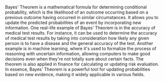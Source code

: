 Bayes' Theorem is a mathematical formula for determining conditional probability, which is the likelihood of an outcome occurring based on a previous outcome having occurred in similar circumstances. It allows you to update the predicted probabilities of an event by incorporating new information. One real-life example of Bayes' Theorem is in the accuracy of medical test results. For instance, it can be used to determine the accuracy of medical test results by taking into consideration how likely any given person is to have a disease and the general accuracy of the test. Another example is in machine learning, where it's used to formalize the process of reasoning with uncertain information, allowing computers to make good decisions even when they're not totally sure about certain facts. The theorem is also applied in finance for calculating or updating risk evaluation. In essence, Bayes' Theorem is a powerful tool for updating probabilities based on new evidence, making it widely applicable in various fields.
